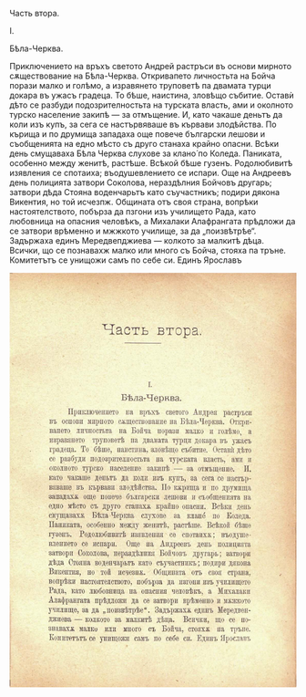 ﻿Часть втора.

I.

Бѣла-Черква.

Приключението на връхъ светото Андрей растръси въ основи мирното сѫществование на Бѣла-Черква. Откривапето личностьта на Бойча порази малко и голѣмо, а изравянето труповетѣ па двамата турци докара въ ужасъ градеца. То бѣше, наистина, зловѣщо събитие. Оставѝ дѣто се разбуди подозрителностьта на турската власть, ами и околното турско население закипѣ — за отмъщение. И, като чакаше деньтъ да коли изъ купъ, за сега се настървяваше въ кървави злодѣйства. По кърища и по друмища западаха още повече български лешови и съобщенията на едно мѣсто съ друго станаха крайно опасни. Всѣки день смущаваха Бѣла Черква слухове за клано́ по Коледа. Паниката, особенно между женитѣ, растѣше. Всѣкой бѣше гузенъ. Родолюбивитѣ изявления се спотаиха; въодушевлението се испари. Още на Андреевъ день полицията затвори Соколова, нераздѣлния Бойчовъ другарь; затвори дѣда Стояна воденчарьтъ като съучастникъ; подири дякона Викентия, но той исчезпж. Общината отъ своя страна, вопрѣки настоятелството, побърза да пзгони изъ училището Рада, като любовница на опасния человѣкъ, а Михалаки Алафрангата прѣдложи да се затвори врѣменно и мжжкото училище, за да „поизвѣтрѣе“. Задържаха единъ Мередвепджиева — колкото за малкитѣ дѣца. Всички, що се познавахж малко или много съ Бойча, стояха па тръне. Комитетътъ се унищожи самъ по себе си. Единъ Ярославъ

![original](images/276.jpg)

